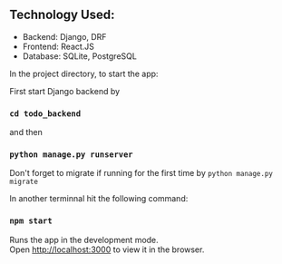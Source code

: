 ## Technology Used:
* Backend: Django, DRF
* Frontend: React.JS
* Database: SQLite, PostgreSQL

In the project directory, to start the app:

First start Django backend by

### `cd todo_backend`

and then 

### `python manage.py runserver`

Don't forget to migrate if running for the first time by `python manage.py migrate`

In another terminnal hit the following command:

### `npm start`

Runs the app in the development mode.<br />
Open [http://localhost:3000](http://localhost:3000) to view it in the browser.
